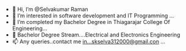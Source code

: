 - 👋 Hi, I’m @Selvakumar Raman
- 👀 I’m interested in software development and IT Programming ...
- 🌱 I’m completed my Bachelor Degree in Thiagarajar College Of Engineering...
- 💞️ Bachelor Degree Stream....Electrical and Electronics Engineering
- 📫 Any queries..contact me in...skselva312000@gmail.con ...

<!---
Selvakumar2000/Selvakumar2000 is a ✨ special ✨ repository because its `README.md` (this file) appears on your GitHub profile.
You can click the Preview link to take a look at your changes.
--->
